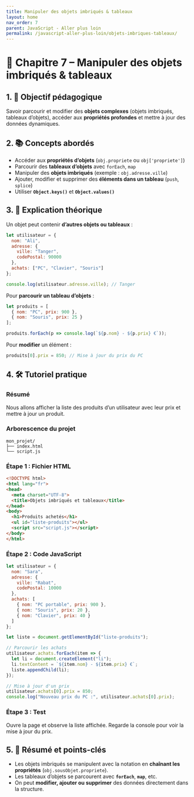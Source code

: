 ```yaml
---
title: Manipuler des objets imbriqués & tableaux
layout: home
nav_order: 7
parent: JavaScript - Aller plus loin
permalink: /javascript-aller-plus-loin/objets-imbriques-tableaux/
---
```


# 📘 Chapitre 7 – Manipuler des objets imbriqués & tableaux

## 1. 🎯 Objectif pédagogique

Savoir parcourir et modifier des **objets complexes** (objets imbriqués, tableaux d’objets), accéder aux **propriétés profondes** et mettre à jour des données dynamiques.

## 2. 📚 Concepts abordés

* Accéder aux **propriétés d’objets** (`obj.propriete` ou `obj['propriete']`)
* Parcourir des **tableaux d’objets** avec `forEach`, `map`
* Manipuler des **objets imbriqués** (exemple : `obj.adresse.ville`)
* Ajouter, modifier et supprimer des **éléments dans un tableau** (`push`, `splice`)
* Utiliser **`Object.keys()`** et **`Object.values()`**

## 3. 🧠 Explication théorique

Un objet peut contenir **d’autres objets ou tableaux** :

```js
let utilisateur = {
  nom: "Ali",
  adresse: {
    ville: "Tanger",
    codePostal: 90000
  },
  achats: ["PC", "Clavier", "Souris"]
};

console.log(utilisateur.adresse.ville); // Tanger
```

Pour **parcourir un tableau d’objets** :

```js
let produits = [
  { nom: "PC", prix: 900 },
  { nom: "Souris", prix: 25 }
];

produits.forEach(p => console.log(`${p.nom} - ${p.prix} €`));
```

Pour **modifier** un élément :

```js
produits[0].prix = 850; // Mise à jour du prix du PC
```

## 4. 🛠 Tutoriel pratique

### Résumé

Nous allons afficher la liste des produits d’un utilisateur avec leur prix et mettre à jour un produit.

### Arborescence du projet

```
mon_projet/
├── index.html
└── script.js
```

### **Étape 1 : Fichier HTML**

```html
<!DOCTYPE html>
<html lang="fr">
<head>
  <meta charset="UTF-8">
  <title>Objets imbriqués et tableaux</title>
</head>
<body>
  <h1>Produits achetés</h1>
  <ul id="liste-produits"></ul>
  <script src="script.js"></script>
</body>
</html>
```

### **Étape 2 : Code JavaScript**

```js
let utilisateur = {
  nom: "Sara",
  adresse: {
    ville: "Rabat",
    codePostal: 10000
  },
  achats: [
    { nom: "PC portable", prix: 900 },
    { nom: "Souris", prix: 20 },
    { nom: "Clavier", prix: 40 }
  ]
};

let liste = document.getElementById("liste-produits");

// Parcourir les achats
utilisateur.achats.forEach(item => {
  let li = document.createElement("li");
  li.textContent = `${item.nom} - ${item.prix} €`;
  liste.appendChild(li);
});

// Mise à jour d'un prix
utilisateur.achats[0].prix = 850;
console.log("Nouveau prix du PC :", utilisateur.achats[0].prix);
```

### **Étape 3 : Test**

Ouvre la page et observe la liste affichée. Regarde la console pour voir la mise à jour du prix.

## 5. 🧾 Résumé et points-clés

* Les objets imbriqués se manipulent avec la notation en **chaînant les propriétés** (`obj.sousObjet.propriete`).
* Les tableaux d’objets se parcourent avec **`forEach`**, **`map`**, etc.
* On peut **modifier, ajouter ou supprimer** des données directement dans la structure.

